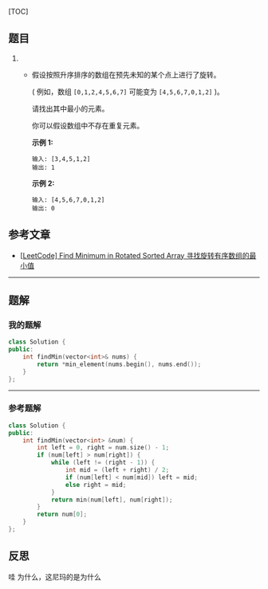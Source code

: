 [TOC]
## 题目

1. - 假设按照升序排序的数组在预先未知的某个点上进行了旋转。

     ( 例如，数组 `[0,1,2,4,5,6,7]` 可能变为 `[4,5,6,7,0,1,2]` )。

     请找出其中最小的元素。

     你可以假设数组中不存在重复元素。
   
     **示例 1:**
     
     ```
     输入: [3,4,5,1,2]
     输出: 1
     ```
     
     **示例 2:**
     
     ```
     输入: [4,5,6,7,0,1,2]
     输出: 0
     ```
     
## 参考文章


- [[LeetCode\] Find Minimum in Rotated Sorted Array 寻找旋转有序数组的最小值](https://www.cnblogs.com/grandyang/p/4032934.html)

***
## 题解

### 我的题解

```c++
class Solution {
public:
    int findMin(vector<int>& nums) {
        return *min_element(nums.begin(), nums.end());
    }
};
```

***
### 参考题解
```c++
class Solution {
public:
    int findMin(vector<int> &num) {
        int left = 0, right = num.size() - 1;
        if (num[left] > num[right]) {
            while (left != (right - 1)) {
                int mid = (left + right) / 2;
                if (num[left] < num[mid]) left = mid;
                else right = mid;
            }
            return min(num[left], num[right]);
        }
        return num[0];
    }
};
```


## 反思

哇 为什么，这尼玛的是为什么

